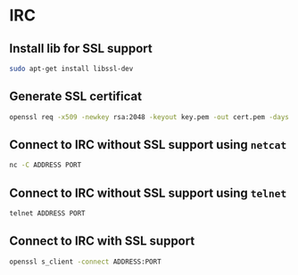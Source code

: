 # IRC

## Install lib for SSL support

```sh
sudo apt-get install libssl-dev
```

## Generate SSL certificat

```sh
openssl req -x509 -newkey rsa:2048 -keyout key.pem -out cert.pem -days 365 -nodes
```

## Connect to IRC without SSL support using `netcat`

```sh
nc -C ADDRESS PORT
```

## Connect to IRC without SSL support using `telnet`

```sh
telnet ADDRESS PORT
```

## Connect to IRC with SSL support

```sh
openssl s_client -connect ADDRESS:PORT
```
